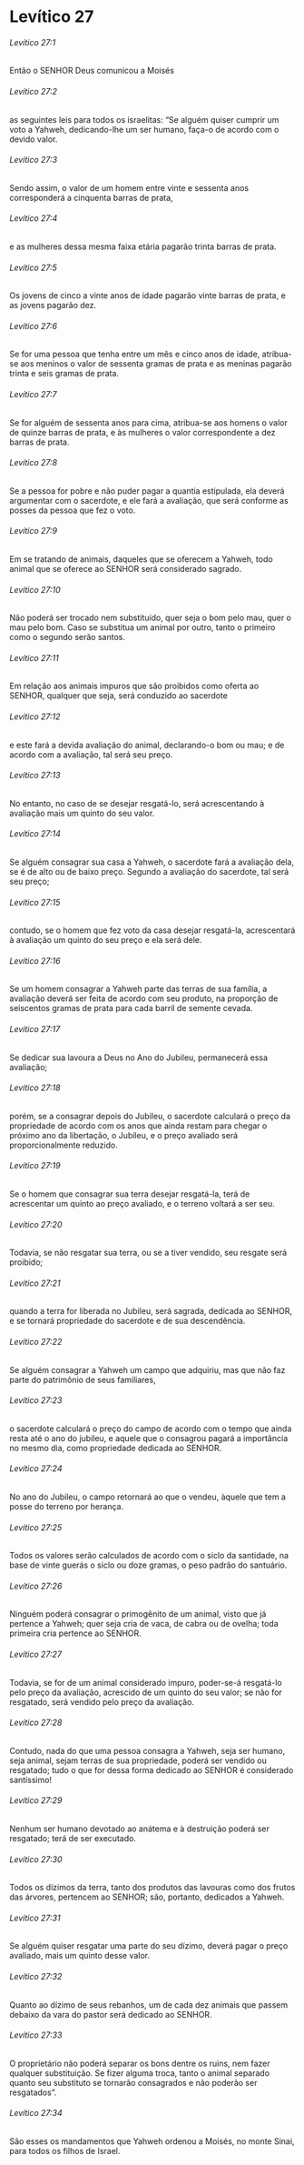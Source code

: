 # Levítico 27

###### Levítico 27:1

Então o SENHOR Deus comunicou a Moisés

###### Levítico 27:2

as seguintes leis para todos os israelitas: “Se alguém quiser cumprir um voto a Yahweh, dedicando-lhe um ser humano, faça-o de acordo com o devido valor.

###### Levítico 27:3

Sendo assim, o valor de um homem entre vinte e sessenta anos corresponderá a cinquenta barras de prata,

###### Levítico 27:4

e as mulheres dessa mesma faixa etária pagarão trinta barras de prata.

###### Levítico 27:5

Os jovens de cinco a vinte anos de idade pagarão vinte barras de prata, e as jovens pagarão dez.

###### Levítico 27:6

Se for uma pessoa que tenha entre um mês e cinco anos de idade, atribua-se aos meninos o valor de sessenta gramas de prata e as meninas pagarão trinta e seis gramas de prata.

###### Levítico 27:7

Se for alguém de sessenta anos para cima, atribua-se aos homens o valor de quinze barras de prata, e às mulheres o valor correspondente a dez barras de prata.

###### Levítico 27:8

Se a pessoa for pobre e não puder pagar a quantia estipulada, ela deverá argumentar com o sacerdote, e ele fará a avaliação, que será conforme as posses da pessoa que fez o voto.

###### Levítico 27:9

Em se tratando de animais, daqueles que se oferecem a Yahweh, todo animal que se oferece ao SENHOR será considerado sagrado.

###### Levítico 27:10

Não poderá ser trocado nem substituído, quer seja o bom pelo mau, quer o mau pelo bom. Caso se substitua um animal por outro, tanto o primeiro como o segundo serão santos.

###### Levítico 27:11

Em relação aos animais impuros que são proibidos como oferta ao SENHOR, qualquer que seja, será conduzido ao sacerdote

###### Levítico 27:12

e este fará a devida avaliação do animal, declarando-o bom ou mau; e de acordo com a avaliação, tal será seu preço.

###### Levítico 27:13

No entanto, no caso de se desejar resgatá-lo, será acrescentando à avaliação mais um quinto do seu valor.

###### Levítico 27:14

Se alguém consagrar sua casa a Yahweh, o sacerdote fará a avaliação dela, se é de alto ou de baixo preço. Segundo a avaliação do sacerdote, tal será seu preço;

###### Levítico 27:15

contudo, se o homem que fez voto da casa desejar resgatá-la, acrescentará à avaliação um quinto do seu preço e ela será dele.

###### Levítico 27:16

Se um homem consagrar a Yahweh parte das terras de sua família, a avaliação deverá ser feita de acordo com seu produto, na proporção de seiscentos gramas de prata para cada barril de semente cevada.

###### Levítico 27:17

Se dedicar sua lavoura a Deus no Ano do Jubileu, permanecerá essa avaliação;

###### Levítico 27:18

porém, se a consagrar depois do Jubileu, o sacerdote calculará o preço da propriedade de acordo com os anos que ainda restam para chegar o próximo ano da libertação, o Jubileu, e o preço avaliado será proporcionalmente reduzido.

###### Levítico 27:19

Se o homem que consagrar sua terra desejar resgatá-la, terá de acrescentar um quinto ao preço avaliado, e o terreno voltará a ser seu.

###### Levítico 27:20

Todavia, se não resgatar sua terra, ou se a tiver vendido, seu resgate será proibido;

###### Levítico 27:21

quando a terra for liberada no Jubileu, será sagrada, dedicada ao SENHOR, e se tornará propriedade do sacerdote e de sua descendência.

###### Levítico 27:22

Se alguém consagrar a Yahweh um campo que adquiriu, mas que não faz parte do patrimônio de seus familiares,

###### Levítico 27:23

o sacerdote calculará o preço do campo de acordo com o tempo que ainda resta até o ano do jubileu, e aquele que o consagrou pagará a importância no mesmo dia, como propriedade dedicada ao SENHOR.

###### Levítico 27:24

No ano do Jubileu, o campo retornará ao que o vendeu, àquele que tem a posse do terreno por herança.

###### Levítico 27:25

Todos os valores serão calculados de acordo com o siclo da santidade, na base de vinte guerás o siclo ou doze gramas, o peso padrão do santuário.

###### Levítico 27:26

Ninguém poderá consagrar o primogênito de um animal, visto que já pertence a Yahweh; quer seja cria de vaca, de cabra ou de ovelha; toda primeira cria pertence ao SENHOR.

###### Levítico 27:27

Todavia, se for de um animal considerado impuro, poder-se-á resgatá-lo pelo preço da avaliação, acrescido de um quinto do seu valor; se não for resgatado, será vendido pelo preço da avaliação.

###### Levítico 27:28

Contudo, nada do que uma pessoa consagra a Yahweh, seja ser humano, seja animal, sejam terras de sua propriedade, poderá ser vendido ou resgatado; tudo o que for dessa forma dedicado ao SENHOR é considerado santíssimo!

###### Levítico 27:29

Nenhum ser humano devotado ao anátema e à destruição poderá ser resgatado; terá de ser executado.

###### Levítico 27:30

Todos os dízimos da terra, tanto dos produtos das lavouras como dos frutos das árvores, pertencem ao SENHOR; são, portanto, dedicados a Yahweh.

###### Levítico 27:31

Se alguém quiser resgatar uma parte do seu dízimo, deverá pagar o preço avaliado, mais um quinto desse valor.

###### Levítico 27:32

Quanto ao dízimo de seus rebanhos, um de cada dez animais que passem debaixo da vara do pastor será dedicado ao SENHOR.

###### Levítico 27:33

O proprietário não poderá separar os bons dentre os ruins, nem fazer qualquer substituição. Se fizer alguma troca, tanto o animal separado quanto seu substituto se tornarão consagrados e não poderão ser resgatados”.

###### Levítico 27:34

São esses os mandamentos que Yahweh ordenou a Moisés, no monte Sinai, para todos os filhos de Israel.

